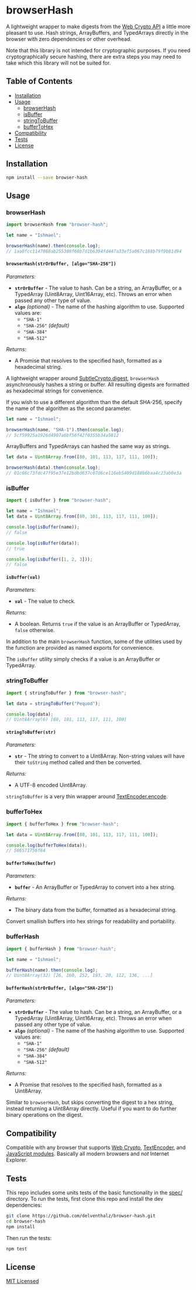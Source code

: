 # browserHash

A lightweight wrapper to make digests from the
[Web Crypto API](https://developer.mozilla.org/en-US/docs/Web/API/Web_Crypto_API)
a little more pleasant to use. Hash strings, ArrayBuffers, and TypedArrays
directly in the browser with zero dependencies or other overhead.

Note that this library is not intended for cryptographic purposes. If you need
cryptographically secure hashing, there are extra steps you may need to take
which this library will not be suited for.

## Table of Contents

- [Installation](#installation)
- [Usage](#usage)
    * [browserHash](#browserhash-1)
    * [isBuffer](#isbuffer)
    * [stringToBuffer](#stringtobuffer)
    * [bufferToHex](#buffertohex)
- [Compatibility](#compatibility)
- [Tests](#tests)
- [License](#license)

## Installation

```bash
npm install --save browser-hash
```

## Usage

### browserHash

```javascript
import browserHash from "browser-hash";

let name = "Ishmael";

browserHash(name).then(console.log);
// 1aa0fcc1147088ab255380f60b7d1b6394fd447a33ef5a067c188b79f9b81d94
```

#### `browserHash(strOrBuffer, [algo="SHA-256"])`

_Parameters:_

- **`strOrBuffer`** - The value to hash. Can be a string, an ArrayBuffer, or a
  TypedArray (Uint8Array, Uint16Array, etc). Throws an error when passed any
  other type of value.
- **`algo`** _(optional)_ - The name of the hashing algorithm to use. Supported
  values are:
  * `"SHA-1"`
  * `"SHA-256"` _(default)_
  * `"SHA-384"`
  * `"SHA-512"`

_Returns:_

- A Promise that resolves to the specified hash, formatted as a hexadecimal
  string.

A lightweight wrapper around
[SubtleCrypto.digest](https://developer.mozilla.org/en-US/docs/Web/API/SubtleCrypto/digest),
`browserHash` asynchronously hashes a string or buffer. All resulting digests
are formatted as hexadecimal strings for convenience.

If you wish to use a different algorithm than the default SHA-256, specify the
name of the algorithm as the second parameter.

```javascript
let name = "Ishmael";

browserHash(name, "SHA-1").then(console.log);
// 5cf59925a1926d4907a6bf56f42f0355b34a5812
```

ArrayBuffers and TypedArrays can hashed the same way as strings.

```javascript
let data = Uint8Array.from([80, 101, 113, 117, 111, 100]);

browserHash(data).then(console.log);
// 01c66c73fdc47f95e37e12bdbd637c07d6ce116eb5409d188b6baa4c23ab0e3a
```

### isBuffer

```javascript
import { isBuffer } from "browser-hash";

let name = "Ishmael";
let data = Uint8Array.from([80, 101, 113, 117, 111, 100]);

console.log(isBuffer(name));
// false

console.log(isBuffer(data));
// true

console.log(isBuffer([1, 2, 3]));
// false
```

#### `isBuffer(val)`

_Parameters:_

- **`val`** - The value to check.

_Returns:_

- A boolean. Returns `true` if the value is an ArrayBuffer or TypedArray,
  `false` otherwise.

In addition to the main `browserHash` function, some of the utilities used by
the function are provided as named exports for convenience.

The `isBuffer` utility simply checks if a value is an ArrayBuffer or
TypedArray.

### stringToBuffer

```javascript
import { stringToBuffer } from "browser-hash";

let data = stringToBuffer("Pequod");

console.log(data);
// Uint8Array(6) [80, 101, 113, 117, 111, 100]
```

#### `stringToBuffer(str)`

_Parameters:_

- **`str`** - The string to convert to a Uint8Array. Non-string values will
  have their `toString` method called and then be converted.

_Returns:_

- A UTF-8 encoded Uint8Array.

`stringToBuffer` is a very thin wrapper around
[TextEncoder.encode](https://developer.mozilla.org/en-US/docs/Web/API/TextEncoder/encode).

### bufferToHex

```javascript
import { bufferToHex } from "browser-hash";

let data = Uint8Array.from([80, 101, 113, 117, 111, 100]);

console.log(bufferToHex(data));
// 506571756f64
```

#### `bufferToHex(buffer)`

_Parameters:_

- **`buffer`** - An ArrayBuffer or TypedArray to convert into a hex string.

_Returns:_

- The binary data from the buffer, formatted as a hexadecimal string.

Convert smallish buffers into hex strings for readability and portability.

### bufferHash

```javascript
import { bufferHash } from "browser-hash";

let name = "Ishmael";

bufferHash(name).then(console.log);
// Uint8Array(32) [26, 160, 252, 193, 20, 112, 136, ...]
```

#### `bufferHash(strOrBuffer, [algo="SHA-256"])`

_Parameters:_

- **`strOrBuffer`** - The value to hash. Can be a string, an ArrayBuffer, or a
  TypedArray (Uint8Array, Uint16Array, etc). Throws an error when passed any
  other type of value.
- **`algo`** _(optional)_ - The name of the hashing algorithm to use. Supported
  values are:
  * `"SHA-1"`
  * `"SHA-256"` _(default)_
  * `"SHA-384"`
  * `"SHA-512"`

_Returns:_

- A Promise that resolves to the specified hash, formatted as a Uint8Array.

Similar to `browserHash`, but skips converting the digest to a hex string,
instead returning a Uint8Array directly. Useful if you want to do further
binary operations on the digest.

## Compatibility

Compatible with any browser that supports
[Web Crypto](https://developer.mozilla.org/en-US/docs/Web/API/SubtleCrypto/digest),
[TextEncoder](https://developer.mozilla.org/en-US/docs/Web/API/TextEncoder/encode),
and
[JavaScript modules](https://developer.mozilla.org/en-US/docs/Web/JavaScript/Guide/Modules).
Basically all modern browsers and _not_ Internet Explorer.

## Tests

This repo includes some units tests of the basic functionality in the
[spec/](./spec/) directory. To run the tests, first clone this repo and install
the dev dependencies:

```bash
git clone https://github.com/delventhalz/browser-hash.git
cd browser-hash
npm install
```

Then run the tests:

```bash
npm test
```

## License

[MIT Licensed](./LICENSE)

